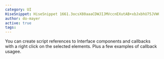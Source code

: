 ```yaml
---
category: UI
HiseSnippet: HiseSnippet 1661.3ocsX80aaaCDWJIJMVccnEXutAB+xbJxbhU75JVWQxhSRQPaZBp8J1.FPAsDsEQjIMDohi2PA1Gg8QXeT1Wk85dpeC1NRJaIYKamFr4GBB+yc2u63u63QcYL2mHD7XK6JcFOjXY+INsGyjgsBwTl0YGaY+oNmiERRLxL0QiGhEBRfks85uPMgckMrrrPuz6xCNBGgY9jzoz+dKm5SdEc.UlM6kG9RZTzo3.RG5fb6t4gm4yYs3Q7D.Oq6rm0Pr+U39jWiUaaMGK6MOIfJ4wskXIQXYuwQ7fwsC4iXl8+Vpf1MhnFzvpMnHyzmxiBTHVMqUqPZTvkS7agEnkKyhBqahBely4z.5z4yhFOTu.JSh7wC60JBu0K.uFKBdk.I6bPZCCjdjSa+X5PY1JJ7bemyXvgSOLD1yCEydsVayJNs3vNXx5CvWQNMFFLUhZOYu81AA+Y6m45t6iQshI.vQBsrnXRORLANOEHIGQmHDxmOXHmAZTT2EgP+DOA4iYn.NRvQinxPTLsen7q7in9WQY8QXjfDQ7kjfbZAlY.nicPJcfYAnIa+aQUW.NP83wophxYUqO0zxPBCMTwRU+qViYBAljqmlyNiQkoZst6i200EnaBI5ZbL5kLd2FnmilDr5Sjsl3m0ppWsJDkxD3U3tjnEKgYYkH4j4nDojyVrPoqWhg7Vtg7J0PdqvPdkXn8Wtg1eFCAq2keD+lE6SS2QIFq4xMVSswTDyIGzSXFXjehPxG.SFE0EJRLC0.Nz0G4BnvAZDdbcMmnCLSDUJiTb3.XUFc3PhDEx4WIPIC0hLUiorlorcCIEPKTJP.HPowLymvzVFDAKQjaH9IPEfcPi.lI4Zn34XvCzjeruzjjTP4F.NwMw9pLbDU9kBvQiiUV+ZbTBISxp5wUUwRJFpo.JWPCL7+Ifwvw2cWTGHyWXLXAsw6kx6Ut1vX.eJihvl8JI2HUaQ8+QpyCTBKfDyfSfv5tTVDkkYKH6RqJ0wYLOp1TOaGis118WcqXRJpKHvIrR6U2AcBqOnl5A7DvI5vaKATzulVjc71d6mg.3W5dPhPdLvbzEmLtiGJf1mJEtuGnMKMQVAgTj1J8HrVQGvv71UyYDRH9fiC.K0uODp6pydPcIg3qovcUH2RhFo4xqNd3UHdX7jCPUu.XwPovK50CxBPtURwBvfXTb7XDeHvkjJVOvI7Cgy2tD4HBwP76QigDsZzdoJ74OG0Xa8wrf.b3.yz0WRjZZsnxiUEcu7QKSzQfpREmyUk3AzlmmJ.HHUGZDlZhf5ZoLvDVDLuIsQmxDB2bqcnA7DAAtiYDq9BC1dqNXueoA6FPjVcG3phFdKOZ3MSznsxOArqs7z5IoYf55hc42jc23YRx.cRWYd3zxnq1GaVvGmJnxiTlnCLessWp2lqlc496rnQ6wvub.90bI4BVMMrbeuKZ1k50qz0RUXDItzkUMLFuLAqwRFzkDmOnn1HzEUwVy1710ZluI9jailtHtXHIc7x6szJM.q5xLEgvVk5F59zzF5ZGAEtisnfRtmitFjkF7oMF+Gu3u96CrVjvFlmV3JNoIkED276iPbuag3OLU7I7.sBtuyTZwrpXqCs9gyNFKwpVaSCIPXBJgIopSC6iIWCuSvznaEmiIhqj7gV1aMkTBwuUF0tI+SIFaY6X+EFvOUG2yniGjpCc5hVEa4XtaJuN9NiN9Y3eU4R.mwYu5OsoENh1mMPquMchH8jVDfZg0rG60yaNmawYUlA+s9JCNw5Ge3HZfLLahNGlW0asBOwaNEa7j4Auw2bbfLxBNRQy+muof427VPix.vGhWgmk6pBvzq8wbjs+b1w3nyA+E44U1LGMeVGbkD8Li+6+RQmb.9FEVTioPYWfk+4NmpuV1ss9NXgamPZbf6oPKD.T+Xb5lyY2ke5dOGsoJRTm+Ilvia4AIQp1Jx+hW0y7SW.p0V3YlpmRBMdJy44e3fYeF7FKtV6d25Woeag6ibtT0OT43csRvKTR5+a7l9QEdfyI85A20mA1MbN8GW5WP3+Fn7FdhDZY9bLz4rhT95jAsARmOAPBiQhDJ9yZpD.y38TiUQl1DVfdv+.+RWrgZrc5hMlrn0.reL+c9lKJTeBiszy.Xho+5MUbNWMFUxsSCnAz246WTUyIn2cUv8uqB17tJ3WeWE7I2UA+l6pfOc0Bp9fWeeB7ZaS5jk04Wdh9tba6SLsvqKm7uXz63CD
author: do-mayer
active: true
tags:
---
```

You can create script references to Interface components and callbacks with a right click on the selected elements. Plus a few examples of callback usagee.
